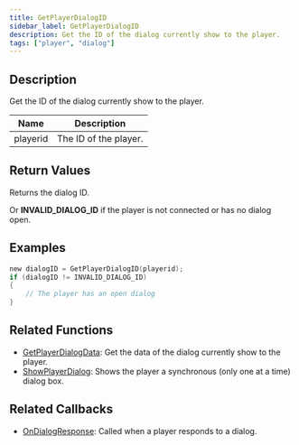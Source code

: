 ```yaml
---
title: GetPlayerDialogID
sidebar_label: GetPlayerDialogID
description: Get the ID of the dialog currently show to the player.
tags: ["player", "dialog"]
---
```


<VersionWarn version='omp v1.1.0.2612' />

## Description

Get the ID of the dialog currently show to the player.

| Name     | Description           |
|----------|-----------------------|
| playerid | The ID of the player. |

## Return Values

Returns the dialog ID.

Or **INVALID_DIALOG_ID** if the player is not connected or has no dialog open.

## Examples

```c
new dialogID = GetPlayerDialogID(playerid);
if (dialogID != INVALID_DIALOG_ID)
{
    // The player has an open dialog
}
```

## Related Functions

- [GetPlayerDialogData](GetPlayerDialogData): Get the data of the dialog currently show to the player.
- [ShowPlayerDialog](ShowPlayerDialog): Shows the player a synchronous (only one at a time) dialog box.

## Related Callbacks

- [OnDialogResponse](../callbacks/OnDialogResponse): Called when a player responds to a dialog.
